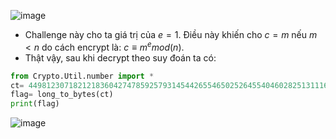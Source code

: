 ![image](https://hackmd.io/_uploads/HJHnNLBK6.png)
- Challenge này cho ta giá trị của $e= 1$. Điều này khiến cho $c= m$ nếu $m< n$ do cách encrypt là: $c \equiv m^e mod(n)$.
- Thật vậy, sau khi decrypt theo suy đoán ta có:
```Python
from Crypto.Util.number import *
ct= 44981230718212183604274785925793145442655465025264554046028251311164494127485
flag= long_to_bytes(ct)
print(flag)
```
![image](https://hackmd.io/_uploads/rJCnB8SKp.png)
